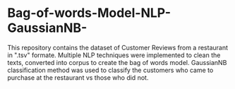 # Bag-of-words-Model-NLP-GaussianNB-
This repository contains the dataset of Customer Reviews from a restaurant in ".tsv" formate. Multiple NLP techniques were implemented to clean the texts, converted into corpus to create the bag of words model. GaussianNB classification method was used to classify the customers who came to purchase at the restaurant vs those who did not.

